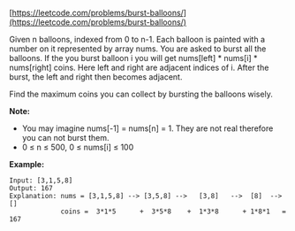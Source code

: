 [https://leetcode.com/problems/burst-balloons/](https://leetcode.com/problems/burst-balloons/)

Given n balloons, indexed from 0 to n-1. Each balloon is painted with a number on it represented by array nums. You are asked to burst all the balloons. If the you burst balloon i you will get nums[left] * nums[i] * nums[right] coins. Here left and right are adjacent indices of i. After the burst, the left and right then becomes adjacent.

Find the maximum coins you can collect by bursting the balloons wisely.

**Note:**

- You may imagine nums[-1] = nums[n] = 1. They are not real therefore you can not burst them.
- 0 ≤ n ≤ 500, 0 ≤ nums[i] ≤ 100

**Example:**
```
Input: [3,1,5,8]
Output: 167 
Explanation: nums = [3,1,5,8] --> [3,5,8] -->   [3,8]   -->  [8]  --> []
             coins =  3*1*5      +  3*5*8    +  1*3*8      + 1*8*1   = 167
```
